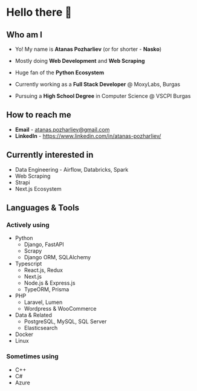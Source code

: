 # Hello there 👋
## Who am I

- Yo! My name is __Atanas Pozharliev__ (or for shorter - __Nasko__)

- Mostly doing __Web Development__ and __Web Scraping__

- Huge fan of the __Python Ecosystem__

- Currently working as a __Full Stack Developer__ @ MoxyLabs, Burgas

- Pursuing a __High School Degree__  in Computer Science @ VSCPI Burgas

## How to reach me

- __Email__ - atanas.pozharliev@gmail.com
- __LinkedIn__ - https://www.linkedin.com/in/atanas-pozharliev/

## Currently interested in
- Data Engineering - Airflow, Databricks, Spark
- Web Scraping
- Strapi 
- Next.js Ecosystem

## Languages & Tools
### Actively using

- Python 
   - Django, FastAPI
   - Scrapy
   - Django ORM, SQLAlchemy
- Typescript
   - React.js, Redux
   - Next.js 
   - Node.js & Express.js
   - TypeORM, Prisma
- PHP 
   - Laravel, Lumen
   - Wordpress & WooCommerce
- Data & Related
   - PostgreSQL, MySQL, SQL Server
   - Elasticsearch
- Docker
- Linux

### Sometimes using
- C++
- C#
- Azure